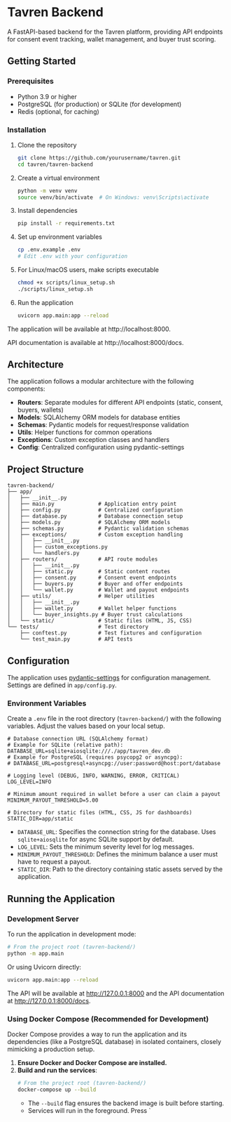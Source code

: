# Tavren Backend

A FastAPI-based backend for the Tavren platform, providing API endpoints for consent event tracking, wallet management, and buyer trust scoring.

## Getting Started

### Prerequisites

- Python 3.9 or higher
- PostgreSQL (for production) or SQLite (for development)
- Redis (optional, for caching)

### Installation

1. Clone the repository
   ```bash
   git clone https://github.com/yourusername/tavren.git
   cd tavren/tavren-backend
   ```

2. Create a virtual environment
   ```bash
   python -m venv venv
   source venv/bin/activate  # On Windows: venv\Scripts\activate
   ```

3. Install dependencies
   ```bash
   pip install -r requirements.txt
   ```

4. Set up environment variables
   ```bash
   cp .env.example .env
   # Edit .env with your configuration
   ```

5. For Linux/macOS users, make scripts executable
   ```bash
   chmod +x scripts/linux_setup.sh
   ./scripts/linux_setup.sh
   ```

6. Run the application
   ```bash
   uvicorn app.main:app --reload
   ```

The application will be available at http://localhost:8000.

API documentation is available at http://localhost:8000/docs.

## Architecture

The application follows a modular architecture with the following components:

- **Routers**: Separate modules for different API endpoints (static, consent, buyers, wallets)
- **Models**: SQLAlchemy ORM models for database entities
- **Schemas**: Pydantic models for request/response validation
- **Utils**: Helper functions for common operations
- **Exceptions**: Custom exception classes and handlers
- **Config**: Centralized configuration using pydantic-settings

## Project Structure

```
tavren-backend/
├── app/
│   ├── __init__.py
│   ├── main.py              # Application entry point
│   ├── config.py            # Centralized configuration
│   ├── database.py          # Database connection setup
│   ├── models.py            # SQLAlchemy ORM models
│   ├── schemas.py           # Pydantic validation schemas
│   ├── exceptions/          # Custom exception handling
│   │   ├── __init__.py
│   │   ├── custom_exceptions.py
│   │   └── handlers.py
│   ├── routers/             # API route modules
│   │   ├── __init__.py
│   │   ├── static.py        # Static content routes
│   │   ├── consent.py       # Consent event endpoints
│   │   ├── buyers.py        # Buyer and offer endpoints
│   │   └── wallet.py        # Wallet and payout endpoints
│   ├── utils/               # Helper utilities
│   │   ├── __init__.py
│   │   ├── wallet.py        # Wallet helper functions
│   │   └── buyer_insights.py # Buyer trust calculations
│   └── static/              # Static files (HTML, JS, CSS)
└── tests/                   # Test directory
    ├── conftest.py          # Test fixtures and configuration
    └── test_main.py         # API tests
```

## Configuration

The application uses [pydantic-settings](https://docs.pydantic.dev/latest/usage/settings/) for configuration management. Settings are defined in `app/config.py`.

### Environment Variables

Create a `.env` file in the root directory (`tavren-backend/`) with the following variables. Adjust the values based on your local setup.

```dotenv
# Database connection URL (SQLAlchemy format)
# Example for SQLite (relative path):
DATABASE_URL=sqlite+aiosqlite:///./app/tavren_dev.db
# Example for PostgreSQL (requires psycopg2 or asyncpg):
# DATABASE_URL=postgresql+asyncpg://user:password@host:port/database

# Logging level (DEBUG, INFO, WARNING, ERROR, CRITICAL)
LOG_LEVEL=INFO

# Minimum amount required in wallet before a user can claim a payout
MINIMUM_PAYOUT_THRESHOLD=5.00

# Directory for static files (HTML, CSS, JS for dashboards)
STATIC_DIR=app/static
```

*   `DATABASE_URL`: Specifies the connection string for the database. Uses `sqlite+aiosqlite` for async SQLite support by default.
*   `LOG_LEVEL`: Sets the minimum severity level for log messages.
*   `MINIMUM_PAYOUT_THRESHOLD`: Defines the minimum balance a user must have to request a payout.
*   `STATIC_DIR`: Path to the directory containing static assets served by the application.

## Running the Application

### Development Server

To run the application in development mode:

```bash
# From the project root (tavren-backend/)
python -m app.main
```

Or using Uvicorn directly:

```bash
uvicorn app.main:app --reload
```

The API will be available at http://127.0.0.1:8000 and the API documentation at http://127.0.0.1:8000/docs.

### Using Docker Compose (Recommended for Development)

Docker Compose provides a way to run the application and its dependencies (like a PostgreSQL database) in isolated containers, closely mimicking a production setup.

1.  **Ensure Docker and Docker Compose are installed.**
2.  **Build and run the services**:
    ```bash
    # From the project root (tavren-backend/)
    docker-compose up --build
    ```
    *   The `--build` flag ensures the backend image is built before starting.
    *   Services will run in the foreground. Press `